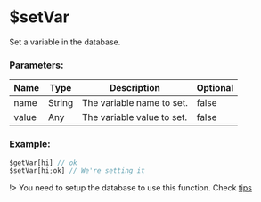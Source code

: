 # $setVar
Set a variable in the database.

### Parameters:
| Name        | Type        | Description                          | Optional |
| ----------- | ----------- | ------------------------------------ | -------- |
| name        | String      | The variable name to set.            | false    |
| value       | Any         | The variable value to set.           | false    |

### Example:
```js
$getVar[hi] // ok
$setVar[hi;ok] // We're setting it
```

!> You need to setup the database to use this function. Check [tips](tips.md?id=using-database)
